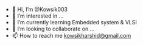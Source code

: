 - 👋 Hi, I’m @Kowsik003
- 👀 I’m interested in ...
- 🌱 I’m currently learning Embedded system & VLSI
- 💞️ I’m looking to collaborate on ...
- 📫 How to reach me kowsikharshid@gmail.com

<!---
Kowsik003/Kowsik003 is a ✨ special ✨ repository because its `README.md` (this file) appears on your GitHub profile.
You can click the Preview link to take a look at your changes.
--->
